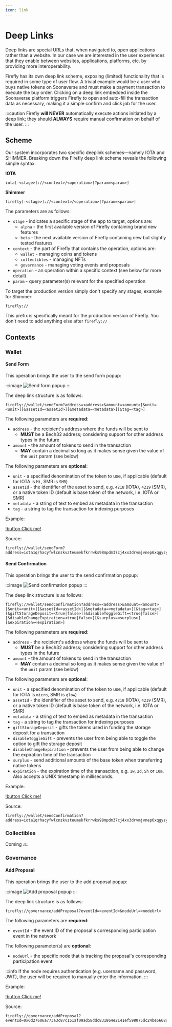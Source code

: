 ```yaml
---
icon: link
---
```


# Deep Links

Deep links are special URLs that, when navigated to, open
applications rather than a website.
In our case we are interested in the user experiences that they enable
between websites, applications, platforms, etc. by providing more interoperability.

Firefly has its own deep link scheme, exposing (limited) functionality that is required in
some type of user flow. A trivial example would be a user who buys native tokens on Soonaverse and
must make a payment transaction to execute the buy order. Clicking on a deep link embedded inside the
Soonaverse platform triggers Firefly to open and auto-fill the transaction data as necessary, making it
a simple confirm and click job for the user.

:::caution
Firefly **will NEVER** automatically execute actions initiated by a deep link; they should **ALWAYS** require manual
confirmation on behalf of the user.
:::

## Scheme

Our system incorporates two specific deeplink schemes—namely IOTA and SHIMMER. Breaking down the Firefly deep link scheme reveals the following simple syntax:


**IOTA**

```
iota[-<stage>]://<context>/<operation>[?param=<param>]
```

**Shimmer**

```
firefly[-<stage>]://<context>/<operation>[?param=<param>]
```

The parameters are as follows:

-   `stage` - indicates a specific stage of the app to target, options are:
    -   `alpha` - the first available version of Firefly containing brand new features
    -   `beta` - the next available version of Firefly containing new but slightly tested features
-   `context` - the part of Firefly that contains the operation, options are:
    -   `wallet` - managing coins and tokens
    -   `collectibles` - managing NFTs
    -   `governance` - managing voting events and proposals
-   `operation` - an operation within a specific context (see below for more detail)
-   `param` - query parameter(s) relevant for the specified operation

To target the production version simply don't specify any stages, example for Shimmer:

```
firefly://
```

This prefix is specifically meant for the production version of Firefly. You don't need to add anything else after ``firefly://``


## Contexts

### Wallet

#### Send Form

This operation brings the user to the send form popup:

:::image
![](../static/send-form-popup.png 'Send form popup')
:::

The deep link structure is as follows:

```
firefly://wallet/sendForm?address=<address>&amount=<amount>[&unit=<unit>][&assetId=<assetId>][&metadata=<metadata>][&tag=<tag>]
```

The following parameters are **required**:

-   `address` - the recipient's address where the funds will be sent to
    -   **MUST** be a Bech32 address; considering support for other address types in the future
-   `amount` - the amount of tokens to send in the transaction
    -   **MAY** contain a decimal so long as it makes sense given the value of the `unit` param (see below)

The following parameters are **optional**:

-   `unit` - a specified denomination of the token to use, if applicable (default for IOTA is `Mi`, SMR is `SMR`)
-   `assetId` - the identifier of the asset to send, e.g. `4218` (IOTA), `4219` (SMR), or a native token ID (default is base token of the network, i.e. IOTA or SMR)
-   `metadata` - a string of text to embed as metadata in the transaction
-   `tag` - a string to tag the transaction for indexing purposes

Example:

[!button Click me!](firefly://wallet/sendForm?address=iota1qrhacyfwlcnzkvzteumekfkrrwks98mpdm37cj4xx3drvmjvnep6xqgyzyx&amount=10&unit=Gi)

Source:

```
firefly://wallet/sendForm?address=iota1qrhacyfwlcnzkvzteumekfkrrwks98mpdm37cj4xx3drvmjvnep6xqgyzyx&amount=10&unit=Gi
```

#### Send Confirmation

This operation brings the user to the send confirmation popup:

:::image
![](../static/send-confirmation-popup.png 'Send confirmation popup')
:::

The deep link structure is as follows:

```
firefly://wallet/sendConfirmation?address=<address>&amount=<amount>[&unit=<unit>][&assetId=<assetId>][&metadata=<metadata>][&tag=<tag>][&giftStorageDeposit=<true|false>][&disableToggleGift=<true|false>][&disableChangeExpiration=<true|false>][&surplus=<surplus>][&expiration=<expiration>]
```

The following parameters are **required**:

-   `address` - the recipient's address where the funds will be sent to
    -   **MUST** be a Bech32 address; considering support for other address types in the future
-   `amount` - the amount of tokens to send in the transaction
    -   **MAY** contain a decimal so long as it makes sense given the value of the `unit` param (see below)

The following parameters are **optional**:

-   `unit` - a specified denomination of the token to use, if applicable (default for IOTA is `micro`, SMR is `glow`)
-   `assetId` - the identifier of the asset to send, e.g. `4218` (IOTA), `4219` (SMR), or a native token ID (default is base token of the network, i.e. IOTA or SMR)
-   `metadata` - a string of text to embed as metadata in the transaction
-   `tag` - a string to tag the transaction for indexing purposes
-   `giftStorageDeposit` - gifts the tokens used in funding the storage deposit for a transaction
-   `disableToggleGift` - prevents the user from being able to toggle the option to gift the storage deposit
-   `disableChangeExpiration` - prevents the user from being able to change the expiration time of the transaction
-   `surplus` - send additional amounts of the base token when transferring native tokens
-   `expiration` - the expiration time of the transaction, e.g. `1w`, `2d`, `5h` or `10m`. Also accepts a UNIX timestamp in milliseconds.

Example:

[!button Click me!](firefly://wallet/sendConfirmation?address=iota1qrhacyfwlcnzkvzteumekfkrrwks98mpdm37cj4xx3drvmjvnep6xqgyzyx&amount=10&unit=Gi&giftStorageDeposit=true&surplus=1&metadata=Take%20my%20money&expiration=1h)

Source:

```
firefly://wallet/sendConfirmation?address=iota1qrhacyfwlcnzkvzteumekfkrrwks98mpdm37cj4xx3drvmjvnep6xqgyzyx&amount=10&unit=Gi&giftStorageDeposit=true&disableToggleGift=true&surplus=1&metadata=Take%20my%20money&expiration=1h
```

### Collectibles

Coming :soon:

### Governance

#### Add Proposal

This operation brings the user to the add proposal popup:

:::image
![](../static/add-proposal-popup.png 'Add proposal popup')
:::

The deep link structure is as follows:

```
firefly://governance/addProposal?eventId=<eventId>&nodeUrl=<nodeUrl>
```

The following parameters are **required**:

-   `eventId` - the event ID of the proposal's corresponding participation event in the network

The following parameter(s) are **optional**:

-   `nodeUrl` - the specific node that is tracking the proposal's corresponding participation event

:::info
If the node requires authentication (e.g. username and password, JWT), the user will be required
to manually enter the information.
:::

Example:

[!button Click me!](firefly://governance/addProposal?eventId=0x6d27606a773a3c87c151af09ad58ddc831864e2141ef598075dc24be5668ca7f7f&nodeUrl=https://api.testnet.shimmer.network)

Source:

```
firefly://governance/addProposal?eventId=0x6d27606a773a3c87c151af09ad58ddc831864e2141ef598075dc24be5668ca7f7f&nodeUrl=https://api.testnet.shimmer.network
```

<style>
  .image {
    margin: auto;
    max-width: 420px;
  }
</style>

